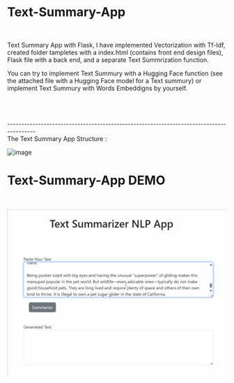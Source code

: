# Text-Summary-App
<br />

Text Summary App with Flask, I have implemented Vectorization with Tf-Idf, created folder tampletes with a index.html (contains front end design files), Flask file with a back end, 
and a separate Text Summrization function.  

You can try to implement Text Summury with a Hugging Face function (see the attached file with a Hugging Face model for a Text summury) or implement Text Summury with Words Embeddigns by yourself.


<br />
<br />
<br />
 ----------------------------------------------------------------------------------------
 <br />
The Text Summary App Structure :

![image](https://github.com/AlbinaKrasykova/Text-Summary-App/assets/91033995/9d68525e-67c4-47d8-8a0a-17032433df7d)
<br />
# Text-Summary-App DEMO
<br />

![image](https://github.com/AlbinaKrasykova/Text-Summary-App/blob/main/Text_Summary_App_Demo_2.gif)
